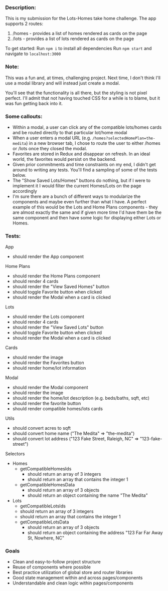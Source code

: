### Description:
This is my submission for the Lots-Homes take home challenge. The app supports 2 routes:
1. /homes - provides a list of homes rendered as cards on the page
2. /lots - provides a list of lots rendered as cards on the page

To get started:
Run `npm i` to install all dependencies
Run `npm start` and navigate to `localhost:3000`

### Note:
This was a fun and, at times, challenging project. Next time, I don't think I'll use a modal library and will instead just create a modal. 

You'll see that the functionality is all there, but the styling is not pixel perfect. I'll admit that not having touched CSS for a while is to blame, but it was fun getting back into it. 

### Some callouts:
- Within a modal, a user can click any of the compatible lots/homes cards and be routed directly to that particular lot/home modal
- When a user enters a modal URL (e.g. `/homes?selectedHomePlan=the-medita`) in a new browser tab, I chose to route the user to either /homes or /lots once they closed the modal.  
- Favorites are stored in Redux and disappear on refresh. In an ideal world, the favorites would persist on the backend.
- Given prior commitments and time constraints on my end, I didn't get around to writing any tests. You'll find a sampling of some of the tests below.
- The "Show Saved Lots/Homes" buttons do nothing, but if I were to implement it I would filter the current Homes/Lots on the page accordingly
- I'm sure there are a bunch of different ways to modularize the components and maybe even further than what I have. A perfect example of this would be the Lots and Home Plans components - they are almost exactly the same and if given more time I'd have them be the same component and then have some logic for displaying either Lots or Homes. 

### Tests:
App
- should render the App component

Home Plans
- should render the Home Plans component
- should render 4 cards
- should render the "View Saved Homes" button
- should toggle Favorite button when clicked
- should render the Modal when a card is clicked

Lots
- should render the Lots component
- should render 4 cards
- should render the "View Saved Lots" button
- should toggle Favorite button when clicked
- should render the Modal when a card is clicked

Cards
- should render the image
- should render the Favorites button
- should render home/lot information

Modal
- should render the Modal component
- should render the image
- should render the home/lot description (e.g. beds/baths, sqft, etc)
- should render the favorite button
- should render compatible homes/lots cards

Utils
- should convert acres to sqft
- should convert home name ("The Medita" => "the-medita")
- should convert lot address ("123 Fake Street, Raleigh, NC" => "123-fake-street")

Selectors
- Homes
  - getCompatibleHomesIds
    - should return an array of 3 integers
    - should return an array that contains the integer 1
  - getCompatibleHomesData
    - should return an array of 3 objects
    - should return an object containing the name "The Medita"
- Lots
    - getCompatibleLotsIds
    - should return an array of 3 integers
    - should return an array that contains the integer 1
  - getCompatibleLotsData
    - should return an array of 3 objects
    - should return an object containing the address "123 Far Far Away St, Nowhere, NC"
### Goals
 - Clean and easy-to-follow project structure
 - Reuse of components where possible
 - Best practice utilization of global store and router libraries
 - Good state management within and across pages/components
 - Understandable and clean logic within pages/components